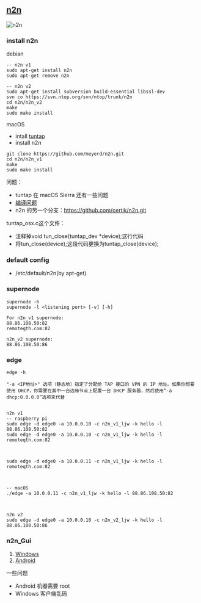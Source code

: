 ## [n2n](http://www.ntop.org/n2n/)

![n2n](http://uploads.shuyz.com/2014/08/3448697635.png)

### install n2n

debian

```
-- n2n v1
sudo apt-get install n2n
sudo apt-get remove n2n

-- n2n v2
sudo apt-get install subversion build-essential libssl-dev
svn co https://svn.ntop.org/svn/ntop/trunk/n2n
cd n2n/n2n_v2
make
sudo make install 
```


macOS
* intall [tuntap](http://tuntaposx.sourceforge.net/download.xhtml)
* install n2n

```
git clone https://github.com/meyerd/n2n.git
cd n2n/n2n_v1
make
sudo make install
```

问题：
* tuntap 在 macOS Sierra 还有一些问题
* [编译问题](https://gist.github.com/tevino/9798566)
* n2n 的另一个分支：https://github.com/certik/n2n.git

tuntap_osx.c这个文件：
* 注释掉void tun_close(tuntap_dev *device);这行代码
* 将tun_close(device);这段代码更换为tuntap_close(device);


### default config
* /etc/default/n2n(by apt-get)

### supernode

```
supernode -h
supernode -l <listening port> [-v] [-h]

For n2n_v1 supernode: 
88.86.108.50:82
remoteqth.com:82

n2n_v2 supernode: 
88.86.108.50:86

```


### edge
```
edge -h

"-a <IP地址>" 选项（静态地）指定了分配给 TAP 接口的 VPN 的 IP 地址。如果你想要使用 DHCP，你需要在其中一台边缘节点上配置一台 DHCP 服务器，然后使用“-a dhcp:0.0.0.0”选项来代替


n2n v1
-- raspberry pi
sudo edge -d edge0 -a 10.0.0.10 -c n2n_v1_ljw -k hello -l 88.86.108.50:82
sudo edge -d edge0 -a 10.0.0.10 -c n2n_v1_ljw -k hello -l remoteqth.com:82



sudo edge -d edge0 -a 10.0.0.11 -c n2n_v1_ljw -k hello -l remoteqth.com:82



-- macOS
./edge -a 10.0.0.11 -c n2n_v1_ljw -k hello -l 88.86.108.50:82



n2n v2
sudo edge -d edge0 -a 10.0.0.10 -c n2n_v2_ljw -k hello -l 88.86.108.50:86

```

<!-- sudo ip route add 192.168.1.0/24 via 10.1.2.1 -->
<!-- sudo /etc/init.d/n2n start -->


### n2n_Gui
1. [Windows](https://sourceforge.net/projects/n2nedgegui/)
2. [Android](https://play.google.com/store/apps/details?id=org.zhoubug.n2n_gui)

一些问题
* Android 机器需要 root
* Windows 客户端乱码

<!-- ip rule list -->
<!-- ip route list table local -->
<!-- ip addr show -->
<!-- ip route show -->
<!-- sudo ip route flush dev eth0 -->

